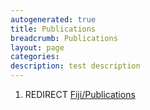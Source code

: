 ```yaml
---
autogenerated: true
title: Publications
breadcrumb: Publications
layout: page
categories: 
description: test description
---
```


1.  REDIRECT [Fiji/Publications](Fiji/Publications)
